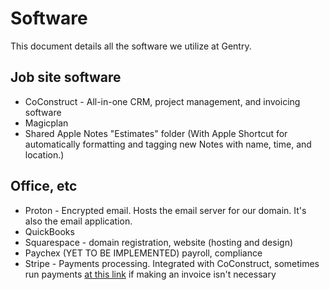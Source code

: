 # Software

This document details all the software we utilize at Gentry.

## Job site software
* CoConstruct - All-in-one CRM, project management, and invoicing software
* Magicplan
* Shared Apple Notes "Estimates" folder (With Apple Shortcut for automatically formatting and tagging new Notes with name, time, and location.)


## Office, etc
* Proton - Encrypted email. Hosts the email server for our domain. It's also the email application.
* QuickBooks
* Squarespace - domain registration, website (hosting and design)
* Paychex (YET TO BE IMPLEMENTED) payroll, compliance
* Stripe - Payments processing. Integrated with CoConstruct, sometimes run payments [at this link](https://checkout.stripe.com/c/pay/cs_live_a1Bq43rkWnjfs0Gz9LvLBoVyjJHHeFm6vWmcmRTJmkwbvjur92zljSKFm1#fidkdWxOYHwnPyd1blppbHNgWjA0TWBQM0xEdnRCaD1EMEtiZGR%2FcURGZGpodTJ9SDUxaUtJajU8NGJmR3RiY0JUcE40MDFOUlxUd102cDRda3xJRGpvVms1YUlnMEowa3FQNWBCTjFofTdgNTVxdWNfXWoxQCcpJ3VpbGtuQH11anZgYUxhJz8nMWJyYFxpN1w9M2pvMXZAPXJ9J3gl) if making an invoice isn't necessary
